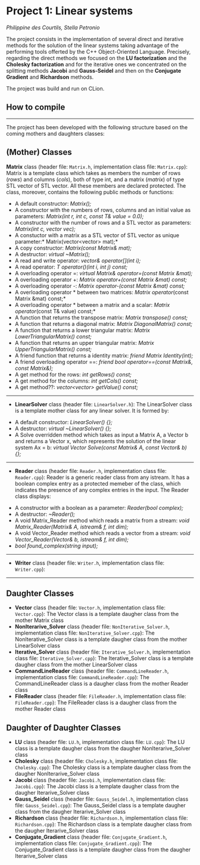 # Project 1: Linear systems

*Philippine des Courtils, Stella Petronio*

The project consists in the implementation of several direct and iterative methods for the solution of the linear systems taking advantage of the performing tools offerted by the C++ Object-Oriented Language. Precisely, regarding the direct methods we focused on the **LU factorization** and the **Cholesky factorization** and for the iterative ones we concentrated on the splitting methods **Jacobi** and **Gauss-Seidel** and then on the **Conjugate Gradient** and **Richardson** methods.

The project was build and run on CLion. 

## How to compile 

--- 

The project has been developed with the following structure based on the coming mothers and daughters classes:

## (Mother) Classes
**Matrix** class (header file: `Matrix.h`, implementation class file: `Matrix.cpp`): Matrix is a template class which takes as members the number of rows (*rows*) and columns (*cols*), both of type int, and a matrix (*matrix*) of type STL vector of STL vector. All these members are declared protected.
The class, moreover, contains the following public methods or functions:
- A default constructor: *Matrix();*
- A constructor with the numbers of rows, columns and an initial value as parameters: *Matrix(int r, int c, const T& value = 0.0);*
- A constructor with the number of rows and a STL vector as parameters: *Matrix(int c, vector <T> vec);* 
- A constuctor with a matrix as a STL vector of STL vector as unique parameter:* Matrix(vector<vector<T>> mat);*
- A copy constructor: *Matrix(const Matrix<T>& mat);*
- A destructor: *virtual ~Matrix();* 
- A read and write operator: *vector<T>& operator[](int i);*
- A read operator: *T operator()(int i, int j) const;*
- A overloading operator =: *virtual Matrix<T>& operator=(const Matrix<T> &mat);*
- A overloading operator +: *Matrix<T> operator+(const Matrix<T> &mat) const;*
- A overloading operator -: *Matrix<T> operator-(const Matrix<T> &mat) const;*
- A overloading operator * between two matrices: *Matrix<T> operator*(const Matrix<T> &mat) const;*
- A overloading operator * between a matrix and a scalar: *Matrix<T> operator*(const T& value) const;*
- A function that returns the transpose matrix: *Matrix<T> transpose() const;*
- A function that returns a diagonal matrix: *Matrix<T> DiagonalMatrix() const;*
- A function that returns a lower triangular matrix: *Matrix<T> LowerTriangularMatrix() const;*
- A function that returns an upper triangular matrix: *Matrix<T> UpperTriangularMatrix() const;*
- A friend function that returns a identity matrix: *friend Matrix<R> Identity(int);* 
- A friend overloading operator ==: *friend bool operator==(const Matrix<R>&, const Matrix<R>&);*
- A get method for the rows: *int getRows() const;*
- A get method for the columns: *int getCols() const;*
- A get method??: *vector<vector<T>> getValue() const;*

 
  
--- 

* **LinearSolver** class (header file: `LinearSolver.h`): The LinearSolver class is a template mother class for any linear solver. It is formed by:
- A default constructor: *LinearSolver() {};*
- A destructor: *virtual ~LinearSolver() {};*
- A Solve overridden method which takes as input a Matrix A, a Vector b and returns a Vector x, which represents the solution of the linear system Ax = b:  *virtual Vector<T> Solve(const Matrix<T>& A, const Vector<T>& b) {};*

---   

* **Reader** class (header file: `Reader.h`, implementation class file: `Reader.cpp`): Reader is a generic reader class from any istream. It has a boolean complex entry as a protected memeber of the class, which indicates the presence of any complex entries in the input. The Reader class displays:
- A constructor with a boolean as a parameter: *Reader(bool complex);*
- A destructor: *~Reader();*
- A void Matrix_Reader method which reads a matrix from a stream: *void Matrix_Reader(Matrix<T>& A, istream& f, int dim);*
- A void Vector_Reader method which reads a vector from a stream: *void Vector_Reader(Vector<T>& b, istream& f, int dim);*
- *bool found_complex(string input);*

--- 

* **Writer** class (header file: `Writer.h`, implementation class file: `Writer.cpp`):

--- 
  
## Daughter Classes
* **Vector** class (header file: `Vector.h`, implementation class file: `Vector.cpp`): The Vector class is a template daugher class from the mother Matrix class
* **NonIterarive_Solver** class (header file: `NonIterative_Solver.h`, implementation class file: `NonIterative_Solver.cpp`): The NonIterative_Solver class is a template daugher class from the mother LinearSolver class
* **Iterative_Solver** class (header file: `Iterative_Solver.h`, implementation class file: `Iterative_Solver.cpp`):  The Iterative_Solver class is a template daugher class from the mother LinearSolver class
* **CommandLineReader** class (header file: `CommandLineReader.h`, implementation class file: `CommandLineReader.cpp`):  The CommandLineReader class is a daugher class from the mother Reader class
* **FileReader** class (header file: `FileReader.h`, implementation class file: `FileReader.cpp`):  The FileReader class is a daugher class from the mother Reader class

## Daughter of Daughter Classes
* **LU** class (header file: `LU.h`, implementation class file: `LU.cpp`): The LU class is a template daugher class from the daugher NonIterarive_Solver class
* **Cholesky** class (header file: `Cholesky.h`, implementation class file: `Cholesky.cpp`): The Cholesky class is a template daugher class from the daugher NonIterarive_Solver class
* **Jacobi** class (header file: `Jacobi.h`, implementation class file: `Jacobi.cpp`): The Jacobi class is a template daugher class from the daugher Iterarive_Solver class
* **Gauss_Seidel** class (header file: `Gauss_Seidel.h`, implementation class file: `Gauss_Seidel.cpp`): The Gauss_Seidel class is a template daugher class from the daugher Iterarive_Solver class
* **Richardson** class (header file: `Richardson.h`, implementation class file: `Richardson.cpp`): The Richardson class is a template daugher class from the daugher Iterarive_Solver class
* **Conjugate_Gradient** class (header file: `Conjugate_Gradient.h`, implementation class file: `Conjugate_Gradient.cpp`): The Conjugate_Gradient class is a template daugher class from the daugher Iterarive_Solver class







